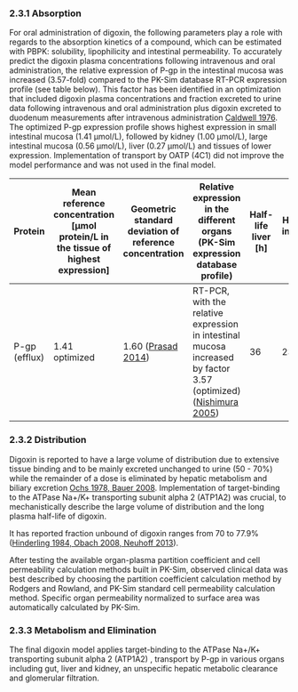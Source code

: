 ### 2.3.1 Absorption

For oral administration of digoxin, the following parameters play a role with regards to the absorption kinetics of a compound, which can be estimated with PBPK: solubility, lipophilicity and intestinal permeability. To accurately predict the digoxin plasma concentrations following intravenous and oral administration, the relative expression of P-gp in the intestinal mucosa was increased (3.57-fold) compared to the PK-Sim database RT-PCR expression profile (see table below). This factor has been identified in an optimization that included digoxin plasma concentrations and fraction excreted to urine data following intravenous and oral administration plus digoxin excreted to duodenum measurements after intravenous administration [Caldwell 1976](#5-references). The optimized P-gp expression profile shows highest expression in small intestinal mucosa (1.41 µmol/L), followed by kidney (1.00 µmol/L), large intestinal mucosa (0.56 µmol/L), liver (0.27 µmol/L) and tissues of lower expression. Implementation of transport by OATP (4C1) did not improve the model performance and was not used in the final model. 

| **Protein** | **Mean reference concentration [µmol protein/L in the tissue of highest expression]** | **Geometric standard deviation of reference concentration** | **Relative expression in the different organs (PK-Sim expression database profile)** | Half-life liver [h] | Half-life intestine [h] |
| :-------------- | ----------- | ----------------------------------- | ------------------------------------------------ | --------------- | --------------- |
| P-gp (efflux) | 1.41 optimized | 1.60 ([Prasad 2014](#5-references)) | RT-PCR, with the relative expression in intestinal mucosa increased by factor 3.57 (optimized)([Nishimura 2005](#5-references)) | 36 | 23 |

### 2.3.2 Distribution

Digoxin is reported to have a large volume of distribution due to extensive tissue binding and to be mainly excreted unchanged to urine (50 - 70%) while the remainder of a dose is eliminated by hepatic metabolism and biliary excretion [Ochs 1978, Bauer 2008](#5-references). Implementation of target-binding to the ATPase Na+/K+ transporting subunit alpha 2 (ATP1A2) was crucial, to mechanistically describe the large volume of distribution and the long plasma half-life of digoxin. 

It has reported fraction unbound of digoxin ranges from 70 to 77.9% ([Hinderling 1984, Obach 2008, Neuhoff 2013](#5-references)).  

After testing the available organ-plasma partition coefficient and cell permeability calculation methods built in PK-Sim, observed clinical data was best described by choosing the partition coefficient calculation method by Rodgers and Rowland, and PK-Sim standard cell permeability calculation method. Specific organ permeability normalized to surface area was automatically calculated by PK-Sim.

### 2.3.3 Metabolism and Elimination

The final digoxin model applies target-binding to the ATPase Na+/K+ transporting subunit alpha 2 (ATP1A2) , transport by P-gp in various organs including gut, liver and kidney, an unspecific hepatic metabolic clearance and glomerular filtration.

